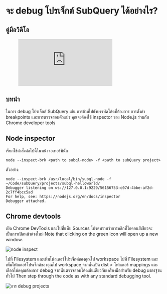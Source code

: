 # จะ debug โปรเจ็กต์ SubQuery ได้อย่างไร?

## คู่มือวิดีโอ

<figure class="video_container">
  <iframe src="https://www.youtube.com/embed/6NlaO-YN2q4" frameborder="0" allowfullscreen="true"></iframe>
</figure>

## บทนำ

ในการ debug โปรเจ็กต์ SubQuery เช่น การข้ามไปยังบรรทัดโค้ดที่ต้องการ การตั้งค่า breakpoints และการตรวจสอบตัวแปร คุณจะต้องใช้ inspector ของ Node.js ร่วมกับ Chrome developer tools

## Node inspector

เรียกใช้คำสั่งต่อไปนี้ในหน้าจอเทอร์มินัล

```shell
node --inspect-brk <path to subql-node> -f <path to subQuery project>
```

ตัวอย่าง:
```shell
node --inspect-brk /usr/local/bin/subql-node -f ~/Code/subQuery/projects/subql-helloworld/
Debugger listening on ws://127.0.0.1:9229/56156753-c07d-4bbe-af2d-2c7ff4bcc5ad
For help, see: https://nodejs.org/en/docs/inspector
Debugger attached.
```

## Chrome devtools

เปิด Chrome DevTools และไปที่แท็บ Sources โปรดทราบว่าการคลิกที่ไอคอนสีเขียวจะเป็นการเปิดหน้าต่างใหม่ Note that clicking on the green icon will open up a new window.

![node inspect](/assets/img/node_inspect.png)

ไปที่ Filesystem และเพิ่มโฟลเดอร์โปรเจ็กต์ของคุณไป workspace ไปที่ Filesystem และเพิ่มโฟลเดอร์โปรเจ็กต์ของคุณไป workspace จากนั้นเปิด dist > โฟลเดอร์ mappings และเลือกโค้ดคุณต้องการ debug จากนั้นตรวจสอบโค้ดเช่นเดียวกับเครื่องมือสำหรับ debug มาตรฐานทั่วไป Then step through the code as with any standard debugging tool.

![การ debug projects](/assets/img/debugging_projects.png)
